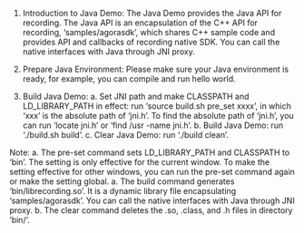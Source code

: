 1. Introduction to Java Demo:
 The Java Demo provides the Java API for recording.
 The Java API is an encapsulation of the C++ API for recording, ‘samples/agorasdk’, which shares C++ sample code and provides API and callbacks of recording native SDK. You can call the native interfaces with Java through JNI proxy.
    
2. Prepare Java Environment:
 Please make sure your Java environment is ready, for example, you can compile and run hello world.

3. Build Java Demo:
 a. Set JNI path and make CLASSPATH and LD_LIBRARY_PATH in effect: run ‘source build.sh pre_set xxxx’, in which ‘xxx’ is the absolute path of ‘jni.h’. To find the absolute path of ‘jni.h’, you can run ‘locate jni.h’ or ‘find /usr -name jni.h’.
 b. Build Java Demo: run ‘./build.sh build’. 
 c. Clear Java Demo: run ‘./build clean’. 

Note:
 a. The pre-set command sets LD_LIBRARY_PATH and CLASSPATH to ‘bin’. The setting is only effective for the current window. To make the setting effective for other windows, you can run the pre-set command again or make the setting global.
 a. The build command generates ‘bin/librecording.so’. It is a dynamic library file encapsulating ‘samples/agorasdk’. You can call the native interfaces with Java through JNI proxy.
 b. The clear command deletes the .so, .class, and .h files in directory ’bin/‘.